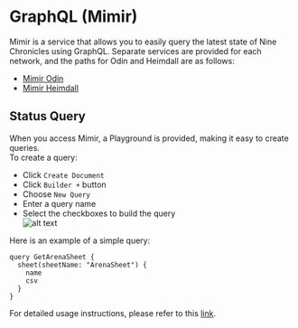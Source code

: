 # GraphQL (Mimir)

Mimir is a service that allows you to easily query the latest state of Nine Chronicles using GraphQL. Separate services are provided for each network, and the paths for Odin and Heimdall are as follows:

- [Mimir Odin](https://mimir.nine-chronicles.dev/odin/graphql/) 
- [Mimir Heimdall](https://mimir.nine-chronicles.dev/heimdall/graphql/)

## Status Query

When you access Mimir, a Playground is provided, making it easy to create queries.  
To create a query: 
- Click `Create Document`
- Click `Builder +` button 
- Choose `New Query` 
- Enter a query name 
- Select the checkboxes to build the query  
![alt text](/graphql-mimir-sample.png)

Here is an example of a simple query:

```gql
query GetArenaSheet {
  sheet(sheetName: "ArenaSheet") {
    name
    csv
  }
}
```

For detailed usage instructions, please refer to this [link](https://chillicream.com/docs/nitro/explore-the-ui).
